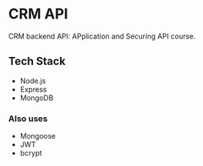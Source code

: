 # CRM API
CRM backend API: APplication and Securing API course.
  ## Tech Stack
 * Node.js
 * Express
 * MongoDB

  ### Also uses
  * Mongoose
  * JWT
  * bcrypt
  
